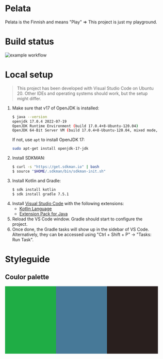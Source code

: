 # Pelata

Pelata is the Finnish and means "Play" => This project is just my playground.

# Build status
![example workflow](https://github.com/stby4/pelata-pace/actions/workflows/gradle.yml/badge.svg)

# Local setup
> This project has been developed with Visual Studio Code on Ubuntu 20. Other IDEs and operating systems should work, but the setup might differ.

1. Make sure that v17 of OpenJDK is installed:
   ```bash
   $ java --version
   openjdk 17.0.4 2022-07-19
   OpenJDK Runtime Environment (build 17.0.4+8-Ubuntu-120.04)
   OpenJDK 64-Bit Server VM (build 17.0.4+8-Ubuntu-120.04, mixed mode, sharing)
   ```
   If not, use `apt` to install OpenJDK 17:
   ```bash
   sudo apt-get install openjdk-17-jdk
   ```
1. Install SDKMAN:
   ```bash
   $ curl -s "https://get.sdkman.io" | bash
   $ source "$HOME/.sdkman/bin/sdkman-init.sh"
   ```
1. Install Kotlin and Gradle:
   ```bash
   $ sdk install kotlin
   $ sdk install gradle 7.5.1
   ```
1. Install [Visual Studio Code](https://code.visualstudio.com/) with the following extensions:
   - [Kotlin Language](https://marketplace.visualstudio.com/items?itemName=mathiasfrohlich.Kotlin)
   - [Extension Pack for Java](https://marketplace.visualstudio.com/items?itemName=vscjava.vscode-java-pack)
1. Reload the VS Code window. Gradle should start to configure the project.
1. Once done, the Gradle tasks will show up in the sidebar of VS Code. Alternatively, they can be accessed using "Ctrl + Shift + P" -> "Tasks: Run Task".


# Styleguide

## Coulor palette
![Colours](data:image/svg+xml,%3Csvg%20xmlns%3D%22http%3A%2F%2Fwww.w3.org%2F2000%2Fsvg%22%20xmlns%3Axlink%3D%22http%3A%2F%2Fwww.w3.org%2F1999%2Fxlink%22%20version%3D%221.1%22%20viewBox%3D%220%200%20500%20250%22%20xml%3Aspace%3D%22preserve%22%3E%3Crect%20fill%3D%22%231fad45%22%20x%3D%220%22%20y%3D%220%22%20width%3D%22166.66666666666666%22%20height%3D%22220%22%2F%3E%2C%3Crect%20fill%3D%22%23477998%22%20x%3D%22166.66666666666666%22%20y%3D%220%22%20width%3D%22166.66666666666666%22%20height%3D%22220%22%2F%3E%2C%3Crect%20fill%3D%22%23291f1e%22%20x%3D%22333.3333333333333%22%20y%3D%220%22%20width%3D%22166.66666666666666%22%20height%3D%22220%22%2F%3E%3C%2Fsvg%3E)